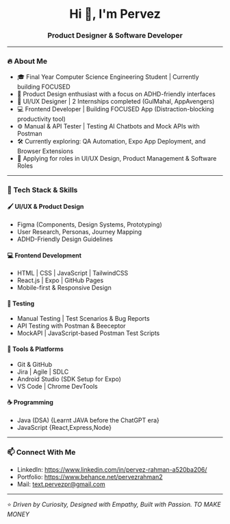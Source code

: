 <h1 align="center">Hi 👋, I'm Pervez</h1>
<h3 align="center">Product Designer & Software Developer </h3>

---

### 🔥 About Me

- 🎓 Final Year Computer Science Engineering Student  |                                 Currently building FOCUSED
- 🧠 Product Design enthusiast with a focus on ADHD-friendly interfaces  
- 🎨 UI/UX Designer | 2 Internships completed (GulMahal, AppAvengers)  
- 💻 Frontend Developer | Building FOCUSED App (Distraction-blocking productivity tool)  
- ⚙️ Manual & API Tester | Testing AI Chatbots and Mock APIs with Postman  
- 🛠 Currently exploring: QA Automation, Expo App Deployment, and Browser Extensions  
- 💼 Applying for roles in UI/UX Design, Product Management & Software Roles
   

---

### 🧰 Tech Stack & Skills

#### 🖌️ UI/UX & Product Design
- Figma (Components, Design Systems, Prototyping)
- User Research, Personas, Journey Mapping
- ADHD-Friendly Design Guidelines

#### 💻 Frontend Development
- HTML | CSS | JavaScript | TailwindCSS  
- React.js | Expo | GitHub Pages  
- Mobile-first & Responsive Design  

#### 🧪 Testing
- Manual Testing | Test Scenarios & Bug Reports  
- API Testing with Postman & Beeceptor  
- MockAPI | JavaScript-based Postman Test Scripts

#### 🔧 Tools & Platforms
- Git & GitHub  
- Jira | Agile | SDLC  
- Android Studio (SDK Setup for Expo)  
- VS Code | Chrome DevTools

#### ☕ Programming
- Java (DSA) {Learnt JAVA before the ChatGPT era}   
- JavaScript {React,Express,Node}

---

### 📫 Connect With Me

- LinkedIn: https://www.linkedin.com/in/pervez-rahman-a520ba206/
- Portfolio: https://www.behance.net/pervezrahman2 
- Mail: text.pervezpr@gmail.com 

---

⭐️ _Driven by Curiosity, Designed with Empathy, Built with Passion. TO MAKE MONEY_

